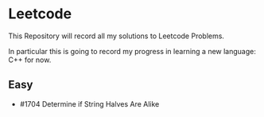 # Leetcode
This Repository will record all my solutions to Leetcode Problems.

In particular this is going to record my progress in learning a new language: C++ for now.

## Easy

- \#1704 Determine if String Halves Are Alike

